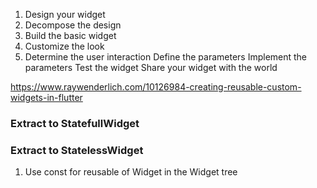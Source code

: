1. Design your widget
2. Decompose the design
3. Build the basic widget
4. Customize the look
5. Determine the user interaction
Define the parameters
Implement the parameters
Test the widget
Share your widget with the world

https://www.raywenderlich.com/10126984-creating-reusable-custom-widgets-in-flutter
### Extract to StatefullWidget


### Extract to StatelessWidget
1. Use const  for reusable  of Widget in the Widget tree

